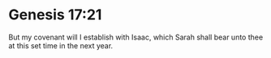 # Genesis 17:21

But my covenant will I establish with Isaac, which Sarah shall bear unto thee at this set time in the next year.